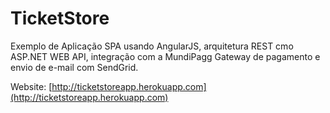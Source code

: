 # TicketStore

Exemplo de Aplicação SPA usando AngularJS, arquitetura REST cmo ASP.NET WEB API, integração com a MundiPagg Gateway de pagamento  e envio de e-mail com SendGrid.

Website: [http://ticketstoreapp.herokuapp.com](http://ticketstoreapp.herokuapp.com)
